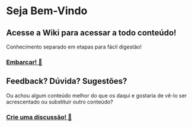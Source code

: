 # Seja Bem-Vindo
## Acesse a Wiki para acessar a todo conteúdo!
Conhecimento separado em etapas para fácil digestão!
### [Embarcar! :bullettrain_front:](https://github.com/danlongname/rubi-sobre-trilhos/wiki)
## Feedback? Dúvida? Sugestões?
Ou achou algum conteúdo melhor do que os daqui e gostaria de vê-lo ser acrescentado ou substituir outro conteúdo?
### [Crie uma discussão! :rocket:](https://github.com/danlongname/rubi-sobre-trilhos/discussions/categories/deixe-seu-coment%C3%A1rio)
